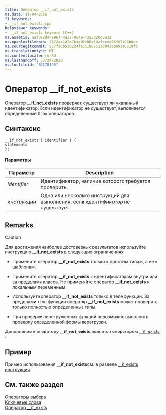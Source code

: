 ```yaml
---
title: Оператор __if_not_exists
ms.date: 11/04/2016
f1_keywords:
- __if_not_exists_cpp
helpviewer_keywords:
- __if_not_exists keyword [C++]
ms.assetid: a2f322d4-e96f-4a32-954e-4323d20c6e32
ms.openlocfilehash: 7372ac127a7b4dd5c05d58cfecca25f87690b0ae
ms.sourcegitcommit: 857fa6b530224fa6c18675138043aba9aa0619fb
ms.translationtype: MT
ms.contentlocale: ru-RU
ms.lasthandoff: 03/24/2020
ms.locfileid: "80178195"
---
```

# <a name="__if_not_exists-statement"></a>Оператор __if_not_exists

Оператор **__if_not_exists** проверяет, существует ли указанный идентификатор. Если идентификатор не существует, выполняется определенный блок операторов.

## <a name="syntax"></a>Синтаксис

```
__if_not_exists ( identifier ) {
statements
};
```

#### <a name="parameters"></a>Параметры

|Параметр|Description|
|---------------|-----------------|
|*identifier*|Идентификатор, наличие которого требуется проверить.|
|*инструкции*|Одна или несколько инструкций для выполнения, если *идентификатор* не существует.|

## <a name="remarks"></a>Remarks

> [!CAUTION]
>  Для достижения наиболее достоверных результатов используйте инструкцию **__if_not_exists** в следующих ограничениях.

- Примените оператор **__if_not_exists** только к простым типам, а не к шаблонам.

- Примените оператор **__if_not_exists** к идентификаторам внутри или за пределами класса. Не применяйте оператор **__if_not_exists** к локальным переменным.

- Используйте оператор **__if_not_exists** только в теле функции. За пределами тела функции оператор **__if_not_exists** может проверять только полностью определенные типы.

- При проверке перегруженных функций невозможно выполнить проверку определенной формы перегрузки.

Дополнение к оператору **__if_not_exists** является оператором [__if_exists](../cpp/if-exists-statement.md) .

## <a name="example"></a>Пример

Пример использования **__if_not_exists**см. в разделе [__if_exists инструкция](../cpp/if-exists-statement.md).

## <a name="see-also"></a>См. также раздел

[Операторы выбора](../cpp/selection-statements-cpp.md)<br/>
[Ключевые слова](../cpp/keywords-cpp.md)<br/>
[Оператор __if_exists](../cpp/if-exists-statement.md)
